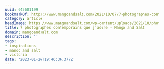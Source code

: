 ```yaml
---
uuid: 645601199
bookmarkOf: https://www.mangoandsalt.com/2021/10/07/7-photographes-contemporains-jadore/
category: article
headImage: https://www.mangoandsalt.com/wp-content/uploads/2021/10/photographes-contemporains-preferes.jpg
title: 7 photographes contemporains que j'adore - Mango and Salt
domain: mangoandsalt.com
description: ''
tags:
- inspirations
- mango and salt
- victoria
date: '2023-01-26T19:46:36.377Z'
---
```



